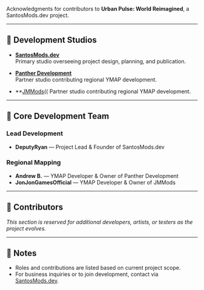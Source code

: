 Acknowledgments for contributors to **Urban Pulse: World Reimagined**, a SantosMods.dev project.

---

## 🏢 Development Studios
- **[SantosMods.dev](https://santosmods.dev)**  
  Primary studio overseeing project design, planning, and publication.

- **[Panther Development](https://discord.gg/jeK7BNtpyc)**  
  Partner studio contributing regional YMAP development.
- **[JMMods](https://discord.gg/N9KgZx4KUn)((
  Partner studio contributing regional YMAP development.

---

## 👤 Core Development Team
### Lead Development
- **DeputyRyan** — Project Lead & Founder of SantosMods.dev

### Regional Mapping
- **Andrew B.** — YMAP Developer & Owner of Panther Development
- **JonJonGamesOfficial** — YMAP Developer & Owner of JMMods

---

## 🧩 Contributors
*This section is reserved for additional developers, artists, or testers as the project evolves.*

---

## 📌 Notes
- Roles and contributions are listed based on current project scope.
- For business inquiries or to join development, contact via [SantosMods.dev](https://santosmods.dev).
